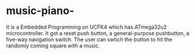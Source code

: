 # music-piano-
It is a Embedded Programming on UCFK4 which has ATmega32u2 microcontroller. It got a reset push button, a general-purpose pushbutton, a five-way navigation switch. The user can swtich the button to hit the randomly coming square with a music.
